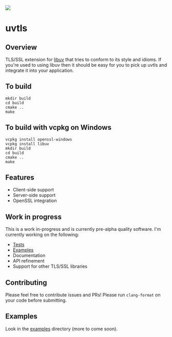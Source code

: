 ![](https://github.com/mpenick/uvtls/workflows/uvtls%20CI/badge.svg)

# uvtls

## Overview 

TLS/SSL extension for [libuv] that tries to conform to its style and idioms.
If you're used to using libuv then it should be easy for you to pick up uvtls
and integrate it into your application.

## To build

```
mkdir build
cd build
cmake ..
make
```

## To build with vcpkg on Windows
```
vcpkg install openssl-windows
vcpkg install libuv
mkdir build
cd build
cmake ..
make
```

## Features

* Client-side support
* Server-side support
* OpenSSL integration

## Work in progress

This is a work in-progress and is currently pre-alpha quality software. I'm
currently working on the following:

* [Tests](/tests)
* [Examples](/examples)
* Documentation
* API refinement
* Support for other TLS/SSL libraries

## Contributing

Please feel free to contribute issues and PRs! Please run `clang-format` on your
code before submitting.

## Examples

Look in the [examples](/examples) directory (more to come soon).

[libuv]: https://github.com/libuv/libuv
